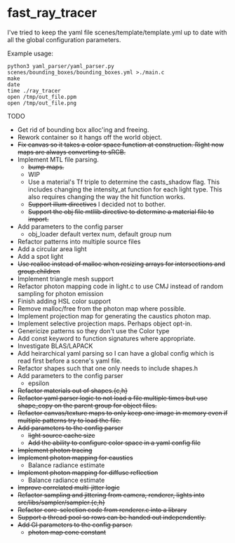 # fast_ray_tracer

I've tried to keep the yaml file scenes/template/template.yml up to date with all the global configuration parameters.

Example usage:

```
python3 yaml_parser/yaml_parser.py scenes/bounding_boxes/bounding_boxes.yml >./main.c
make
date
time ./ray_tracer
open /tmp/out_file.ppm
open /tmp/out_file.png
```

TODO
* Get rid of bounding box alloc'ing and freeing.
* Rework container so it hangs off the world object.
* ~~Fix canvas so it takes a color space function at construction. Right now maps are always converting to sRGB.~~
* Implement MTL file parsing.
    * ~~bump maps.~~
    * WIP
    * Use a material's Tf triple to determine the casts_shadow flag. This includes changing the intensity_at function for each light type. This also requires changing the way the hit function works.
    * ~~Support illum directives~~ I decided not to bother.
    * ~~Support the obj file mtllib directive to determine a material file to import.~~
* Add parameters to the config parser
    * obj_loader default vertex num, default group num
* Refactor patterns into multiple source files
* Add a circular area light
* Add a spot light
* ~~Use realloc instead of malloc when resizing arrays for intersections and group.children~~
* Implement triangle mesh support
* Refactor photon mapping code in light.c to use CMJ instead of random sampling for photon emission
* Finish adding HSL color support
* Remove malloc/free from the photon map where possible.
* Implement projection map for generating the caustics photon map.
* Implement selective projection maps. Perhaps object opt-in.
* Genericize patterns so they don't use the Color type
* Add const keyword to function signatures where appropriate.
* Investigate BLAS/LAPACK
* Add heirarchical yaml parsing so I can have a global config which is read first before a scene's yaml file.
* Refactor shapes such that one only needs to include shapes.h
* Add parameters to the config parser
    * epsilon
* ~~Refactor materials out of shapes.{c,h}~~
* ~~Refactor yaml parser logic to not load a file multiple times but use shape_copy on the parent group for object files.~~
* ~~Refactor canvas/texture maps to only keep one image in memory even if multiple patterns try to load the file.~~
* ~~Add parameters to the config parser~~
    * ~~light source cache size~~
    * ~~Add the ability to configure color space in a yaml config file~~
* ~~Implement photon tracing~~
* ~~Implement photon mapping for caustics~~
    * Balance radiance estimate
* ~~Implement photon mapping for diffuse reflection~~
    * Balance radiance estimate
* ~~Improve correlated multi-jitter logic~~
* ~~Refactor sampling and jittering from camera, renderer, lights into src/libs/sampler/sampler.{c,h}~~
* ~~Refactor core-selection code from renderer.c into a library~~
* ~~Support a thread pool so rows can be handed out independently.~~
* ~~Add GI parameters to the config parser.~~
    * ~~photon map cone constant~~
